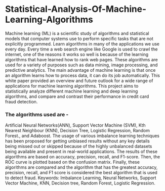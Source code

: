 # Statistical-Analysis-Of-Machine-Learning-Algorithms
 
Machine learning (ML) is a scientific study of algorithms and statistical models that computer systems use to perform specific tasks that are not explicitly programmed. Learn algorithms in many of the applications we use every day. Every time a web search engine like Google is used to crawl the internet, one of the reasons it works so well is because of the learning algorithms that have learned how to rank web pages. These algorithms are used for a variety of purposes such as data mining, image processing, and predictive analytics. The main advantage of machine learning is that once an algorithm learns how to process data, it can do its job automatically. This white paper provided an overview and future outlook for a wide range of applications for machine learning algorithms. This project aims to statistically analyze different machine learning and deep learning algorithms, and compare and contrast their performance in
credit card fraud detection.
### The algorithms used are -
Artificial Neural Networks(ANN), Support Vector Machine (SVM), Kth Nearest Neighbour (KNN), Decision Tree, Logistic Regression, Random Forest., and Adaboost.
The usage of various imbalance learning techniques has been proposed for getting unbiased results without any key details being missed out or skipped because of the highly unbalanced datasets being available and present in real-world applications. The results of these algorithms are based on accuracy, precision, recall, and F1-score. Then, the ROC curve is plotted based on the confusion matrix. Finally, these algorithms are compared and the algorithm that has the greatest accuracy, precision, recall, and F1 score is considered the best algorithm that is used to detect fraud.
Keywords: Imbalance Learning, Neural Networks, Support Vector Machine, KNN, Decision tree, Random Forest, Logistic Regression.
